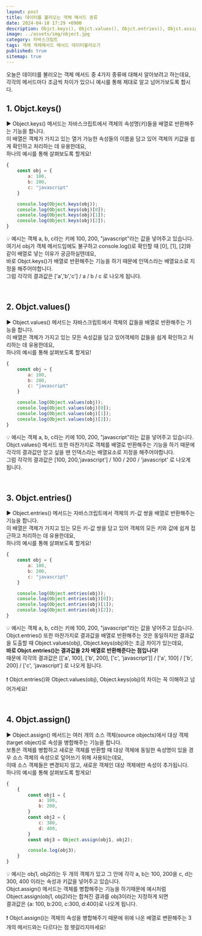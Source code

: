 ```yaml
---
layout: post
title: 데이터를 불러오는 객체 메서드 종류
date: 2024-04-18 17:29 +0900
description: Objct.keys(), Objct.values(), Objct.entries(), Objct.assign()에 대해서 알아보기
image: ../assets/img/object.jpg
category: 자바스크립트
tags: 객체 객체메서드 메서드 데이터불러오기
published: true
sitemap: true
---
```


오늘은 데이터를 불러오는 객체 메서드 중 4가지 종류에 대해서 알아보려고 하는데요,<br>
각각의 메서드마다 조금씩 차이가 있으니 예시를 통해 제대로 알고 넘어가보도록 합시다.
<br>

## 1. Objct.keys()

▶ Object.keys() 메서드는 자바스크립트에서 객체의 속성명(키)들을 배열로 반환해주는 기능을 합니다.<br>
이 배열은 객체가 가지고 있는 열거 가능한 속성들의 이름을 담고 있어 객체의 키값을 쉽게 확인하고 처리하는 데 유용한데요,<br>
하나의 예시를 통해 살펴보도록 할게요!

````javascript
{
    const obj = {
        a: 100,
        b: 200,
        c: "javascript"
    }

    console.log(Object.keys(obj));
    console.log(Object.keys(obj)[0]);
    console.log(Object.keys(obj)[1]);
    console.log(Object.keys(obj)[2]);
}
````

💡 예시는 객체 a, b, c라는 키에 100, 200, "javascript"라는 값을 넣어주고 있습니다.<br>
여기서 obj가 객체 메서드임에도 불구하고 console.log()로 확인할 때 [0], [1], [2]와 같이 배열로 넣는 이유가 궁금하실텐데요,<br>
바로 Objct.keys()가 배열로 반환해주는 기능을 하기 때문에 인덱스라는 배열요소로 지정을 해주어야합니다.<br>
그럼 각각의 결과값은 ['a','b','c'] / a / b / c 로 나오게 됩니다.

<br>

##  2. Objct.values()

▶ Object.values() 메서드는 자바스크립트에서 객체의 값들을 배열로 반환해주는 기능을 합니다.<br>
이 배열은 객체가 가지고 있는 모든 속성값을 담고 있어객체의 값들을 쉽게 확인하고 처리하는 데 유용한데요,<br>
하나의 예시를 통해 살펴보도록 할게요!

````javascript
{
    const obj = {
        a: 100,
        b: 200,
        c: "javascript"
    }

    console.log(Object.values(obj));      
    console.log(Object.values(obj)[0]);      
    console.log(Object.values(obj)[1]);      
    console.log(Object.values(obj)[2]);      
}
````

💡 예시는 객체 a, b, c라는 키에 100, 200, "javascript"라는 값을 넣어주고 있습니다.<br>
Objct.values() 메서드 또한 마찬가지로 객체를 배열로 반환해주는 기능을 하기 때문에 각각의 결과값만 얻고 싶을 땐 인덱스라는 배열요소로 지정을 해주어야합니다.<br>
그럼 각각의 결과값은 [100, 200,'javascript'] / 100 / 200 / 'javascript' 로 나오게 됩니다.

<br>

## 3. Objct.entries()

▶ Object.entries() 메서드는 자바스크립트에서 객체의 키-값 쌍을 배열로 반환해주는 기능을 합니다.<br>
이 배열은 객체가 가지고 있는 모든 키-값 쌍을 담고 있어 객체의 모든 키와 값에 쉽게 접근하고 처리하는 데 유용한데요,<br>
하나의 예시를 통해 살펴보도록 할게요!

````javascript
{
    const obj = {
        a: 100,
        b: 200,
        c: "javascript"
    }

    console.log(Object.entries(obj));
    console.log(Object.entries(obj)[0]);
    console.log(Object.entries(obj)[1]);
    console.log(Object.entries(obj)[2]);
}
````

💡 예시는 객체 a, b, c라는 키에 100, 200, "javascript"라는 값을 넣어주고 있습니다.<br>
Objct.entries() 또한 마찬가지로 결과값을 배열로 반환해주는 것은 동일하지만 결과값을 도출할 때 Object.values(obj), Object.keys(obj)와는 조금 차이가 있는데요,<br>
**바로 Objct.entries()는 결과값을 2차 배열로 반환해준다는 점입니다!**<br>
때문에 각각의 결과값은 [['a', 100], ['b', 200], ['c', 'javascript']] / ['a', 100] / ['b', 200] / ['c', 'javascript'] 로 나오게 됩니다.<br><br>
❗ Objct.entries()와 Object.values(obj), Object.keys(obj)의 차이는 꼭 이해하고 넘어가세요!

<br>

## 4. Objct.assign()

▶ Object.assign() 메서드는 여러 개의 소스 객체(source objects)에서 대상 객체(target object)로 속성을 병합해주는 기능을 합니다.<br>
보통은 객체를 병합하고 새로운 객체를 반환할 때 대상 객체에 동일한 속성명이 있을 경우 소스 객체의 속성으로 덮어쓰기 위해 사용되는데요,<br>
이때 소스 객체들은 변경되지 않고, 새로운 객체인 대상 객체에만 속성이 추가됩니다.<br>
하나의 예시를 통해 살펴보도록 할게요!

````javascript
{
    {
        const obj1 = {
            a: 100,
            b: 200,
        }
        const obj2 = {
            c: 300,
            d: 400,
        }
        const obj3 = Object.assign(obj1, obj2);  

        console.log(obj3);
    }
}
````

💡 예시는 obj1, obj2라는 두 개의 객체가 있고 그 안에 각각 a, b는 100, 200을 c, d는 300, 400 이라는 속성과 키값을 넣어주고 있습니다.<br>
Objct.assign() 메서드는 객체를 병합해주는 기능을 하기때문에 예시처럼 Object.assign(obj1, obj2)라는 합쳐진 결과를 obj3이라는 지정하게 되면<br>
결과값은 {a: 100, b:200, c:300, d:400}로 나오게 됩니다.<br><br>
❗ Objct.assign()는 객체의 속성을 병합해주기 때문에 위에 나온 배열로 변환해주는 3개의 메서드와는 다르다는 점 헷갈리지마세요!